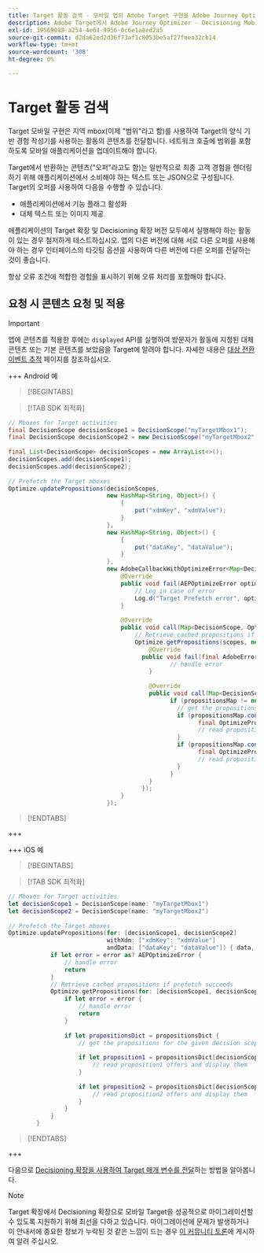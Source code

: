 ```yaml
---
title: Target 활동 검색 - 모바일 앱의 Adobe Target 구현을 Adobe Journey Optimizer - Decisioning 확장으로 마이그레이션합니다.
description: Adobe Target에서 Adobe Journey Optimizer - Decisioning Mobile 확장 기능으로 마이그레이션할 때 Adobe Target 활동을 검색하는 방법을 알아봅니다.
exl-id: 39569088-a254-4e64-9956-0c6e1a8ed2a5
source-git-commit: d2da62ed2d36f73af1c8053be5af27feea32cb14
workflow-type: tm+mt
source-wordcount: '308'
ht-degree: 0%

---
```


# Target 활동 검색

Target 모바일 구현은 지역 mbox(이제 &quot;범위&quot;라고 함)를 사용하여 Target의 양식 기반 경험 작성기를 사용하는 활동의 콘텐츠를 전달합니다. 네트워크 호출에 범위를 포함하도록 모바일 애플리케이션을 업데이트해야 합니다.

Target에서 반환하는 콘텐츠(&quot;오퍼&quot;라고도 함)는 일반적으로 최종 고객 경험을 렌더링하기 위해 애플리케이션에서 소비해야 하는 텍스트 또는 JSON으로 구성됩니다. Target의 오퍼를 사용하여 다음을 수행할 수 있습니다.

* 애플리케이션에서 기능 플래그 활성화
* 대체 텍스트 또는 이미지 제공

애플리케이션의 Target 확장 및 Decisioning 확장 버전 모두에서 실행해야 하는 활동이 있는 경우 철저하게 테스트하십시오. 앱의 다른 버전에 대해 서로 다른 오퍼를 사용해야 하는 경우 인터페이스의 타깃팅 옵션을 사용하여 다른 버전에 다른 오퍼를 전달하는 것이 좋습니다.

항상 오류 조건에 적합한 경험을 표시하기 위해 오류 처리를 포함해야 합니다.


## 요청 시 콘텐츠 요청 및 적용

>[!IMPORTANT]
>
>앱에 콘텐츠를 적용한 후에는 `displayed` API를 실행하여 방문자가 활동에 지정된 대체 콘텐츠 또는 기본 콘텐츠를 보았음을 Target에 알려야 합니다. 자세한 내용은 [대상 전환 이벤트 추적](track-events.md) 페이지를 참조하십시오.


+++ Android 예

>[!BEGINTABS]

>[!TAB SDK 최적화]

```Java
// Mboxes for Target activities
final DecisionScope decisionScope1 = DecisionScope("myTargetMbox1");
final DecisionScope decisionScope2 = new DecisionScope("myTargetMbox2");
 
final List<DecisionScope> decisionScopes = new ArrayList<>();
decisionScopes.add(decisionScope1);
decisionScopes.add(decisionScope2);
 
// Prefetch the Target mboxes
Optimize.updatePropositions(decisionScopes,
                            new HashMap<String, Object>() {
                                {
                                    put("xdmKey", "xdmValue");
                                }
                            },
                            new HashMap<String, Object>() {
                                {
                                    put("dataKey", "dataValue");
                                }
                            },
                            new AdobeCallbackWithOptimizeError<Map<DecisionScope, OptimizeProposition>>() {
                                @Override
                                public void fail(AEPOptimizeError optimizeError) {
                                    // Log in case of error
                                    Log.d("Target Prefetch error", optimizeError.title);
                                }
 
                                @Override
                                public void call(Map<DecisionScope, OptimizeProposition> propositionsMap) {
                                    // Retrieve cached propositions if prefetch succeeds
                                    Optimize.getPropositions(scopes, new AdobeCallbackWithError<Map<DecisionScope, OptimizeProposition>>() {
                                        @Override
                                      public void fail(final AdobeError adobeError) {
                                              // handle error
                                        }
 
                                        @Override
                                        public void call(Map<DecisionScope, OptimizeProposition> propositionsMap) {
                                              if (propositionsMap != null && !propositionsMap.isEmpty()) {
                                                // get the propositions for the given decision scopes
                                                if (propositionsMap.contains(decisionScope1)) {
                                                      final OptimizeProposition proposition1 = propsMap.get(decisionScope1)
                                                      // read proposition1 offers and display them
                                                }
                                                if (propositionsMap.contains(decisionScope2)) {
                                                      final OptimizeProposition proposition2 = propsMap.get(decisionScope2)
                                                      // read proposition2 offers and display them
                                                }
                                              }
                                        }
                                      });
                                }
                            });
```

>[!ENDTABS]

+++

+++ iOS 예

>[!BEGINTABS]

>[!TAB SDK 최적화]

```Swift
// Mboxes for Target activities
let decisionScope1 = DecisionScope(name: "myTargetMbox1")
let decisionScope2 = DecisionScope(name: "myTargetMbox2")
 
// Prefetch the Target mboxes
Optimize.updatePropositions(for: [decisionScope1, decisionScope2]
                            withXdm: ["xdmKey": "xdmValue"]
                            andData: ["dataKey": "dataValue"]) { data, error in
            if let error = error as? AEPOptimizeError {
                // handle error
                return
            }
            // Retrieve cached propositions if prefetch succeeds
            Optimize.getPropositions(for: [decisionScope1, decisionScope2]) { propositionsDict, error in
                if let error = error {
                    // handle error
                    return
                }
 
                if let propositionsDict = propositionsDict {
                    // get the propositions for the given decision scopes
 
                    if let proposition1 = propositionsDict[decisionScope1] {
                        // read proposition1 offers and display them
                    }
 
                    if let proposition2 = propositionsDict[decisionScope2] {
                        // read proposition2 offers and display them
                    }
                }
            }
        }
```

>[!ENDTABS]

+++



다음으로 [Decisioning 확장을 사용하여 Target 매개 변수를 전달](send-parameters.md)하는 방법을 알아봅니다.

>[!NOTE]
>
>Target 확장에서 Decisioning 확장으로 모바일 Target을 성공적으로 마이그레이션할 수 있도록 지원하기 위해 최선을 다하고 있습니다. 마이그레이션에 문제가 발생하거나 이 안내서에 중요한 정보가 누락된 것 같은 느낌이 드는 경우 [이 커뮤니티 토론](https://experienceleaguecommunities.adobe.com/t5/adobe-experience-platform-data/tutorial-discussion-migrate-target-from-at-js-to-web-sdk/m-p/575587#M463)에 게시하여 알려 주십시오.
